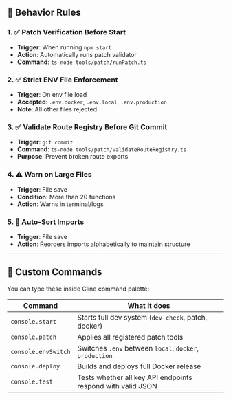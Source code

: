 ## 🔧 Behavior Rules

### 1. ✅ Patch Verification Before Start
- **Trigger**: When running `npm start`
- **Action**: Automatically runs patch validator
- **Command**: `ts-node tools/patch/runPatch.ts`

### 2. ✅ Strict ENV File Enforcement
- **Trigger**: On env file load
- **Accepted**: `.env.docker`, `.env.local`, `.env.production`
- **Note**: All other files rejected

### 3. ✅ Validate Route Registry Before Git Commit
- **Trigger**: `git commit`
- **Command**: `ts-node tools/patch/validateRouteRegistry.ts`
- **Purpose**: Prevent broken route exports

### 4. ⚠️ Warn on Large Files
- **Trigger**: File save
- **Condition**: More than 20 functions
- **Action**: Warns in terminal/logs

### 5. 🔄 Auto-Sort Imports
- **Trigger**: File save
- **Action**: Reorders imports alphabetically to maintain structure

---

## 🔀 Custom Commands

You can type these inside Cline command palette:

| Command             | What it does                                                    |
|---------------------|-----------------------------------------------------------------|
| `console.start`     | Starts full dev system (`dev-check`, patch, docker)             |
| `console.patch`     | Applies all registered patch tools                              |
| `console.envSwitch` | Switches `.env` between `local`, `docker`, `production`         |
| `console.deploy`    | Builds and deploys full Docker release                          |
| `console.test`      | Tests whether all key API endpoints respond with valid JSON     |
